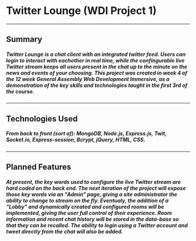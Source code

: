 # Twitter Lounge (WDI Project 1)
---
## Summary
##### Twitter Lounge is a chat client with an integrated twitter feed. Users can login to interact with eachother in real time, while the confingurable live Twitter stream keeps all users present in the chat up to the minute on the news and events of your choosing. This project was created in week 4 of the 12 week General Assembly Web Development Immersive,  as a demonstration of the key skills and technologies taught in the first 3rd of the course. 
---
## Technologies Used
##### From back to front (sort of): MongoDB, Node.js, Express.js, Twit, Socket.io, Express-session, Bcrypt, jQuery, HTML, CSS. 
---
## Planned Features
##### At present, the key words used to configure the live Twitter stream are hard coded on the back end. The next iteration of the project will expose those key words via an "Admin" page, giving a site administrator the ability to change to stream on the fly. Eventualy, the addition of a "Lobby" and dynamically created and configured rooms will be implemented, giving the user full control of their experience. Room information and recent chat history will be stored in the data-base so that they can be recalled. The ability to login using a Twitter account and tweet directly from the chat will also be added.
